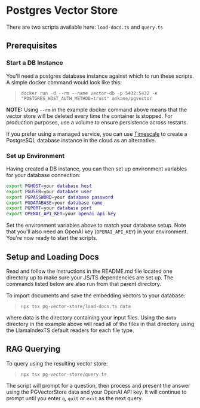 # Postgres Vector Store

There are two scripts available here: `load-docs.ts` and `query.ts`

## Prerequisites

### Start a DB Instance

You'll need a postgres database instance against which to run these scripts. A simple docker command would look like this:

> `docker run -d --rm --name vector-db -p 5432:5432 -e "POSTGRES_HOST_AUTH_METHOD=trust" ankane/pgvector`

**NOTE:** Using `--rm` in the example docker command above means that the vector store will be deleted every time the container is stopped. For production purposes, use a volume to ensure persistence across restarts.

If you prefer using a managed service, you can use [Timescale](https://docs.timescale.com/use-timescale/latest/services/create-a-service/?ref=timescale.com) to create a PostgreSQL database instance in the cloud as an alternative.

### Set up Environment

Having created a DB instance, you can then set up environment variables for your database connection:

```bash
export PGHOST=your database host
export PGUSER=your database user
export PGPASSWORD=your database password
export PGDATABASE=your database name
export PGPORT=your database port
export OPENAI_API_KEY=your openai api key
```

Set the environment variables above to match your database setup.
Note that you'll also need an OpenAI key (`OPENAI_API_KEY`) in your environment.
You're now ready to start the scripts.

## Setup and Loading Docs

Read and follow the instructions in the README.md file located one directory up to make sure your JS/TS dependencies are set up. The commands listed below are also run from that parent directory.

To import documents and save the embedding vectors to your database:

> `npx tsx pg-vector-store/load-docs.ts data`

where data is the directory containing your input files. Using the `data` directory in the example above will read all of the files in that directory using the LlamaIndexTS default readers for each file type.

## RAG Querying

To query using the resulting vector store:

> `npx tsx pg-vector-store/query.ts`

The script will prompt for a question, then process and present the answer using the PGVectorStore data and your OpenAI API key. It will continue to prompt until you enter `q`, `quit` or `exit` as the next query.
